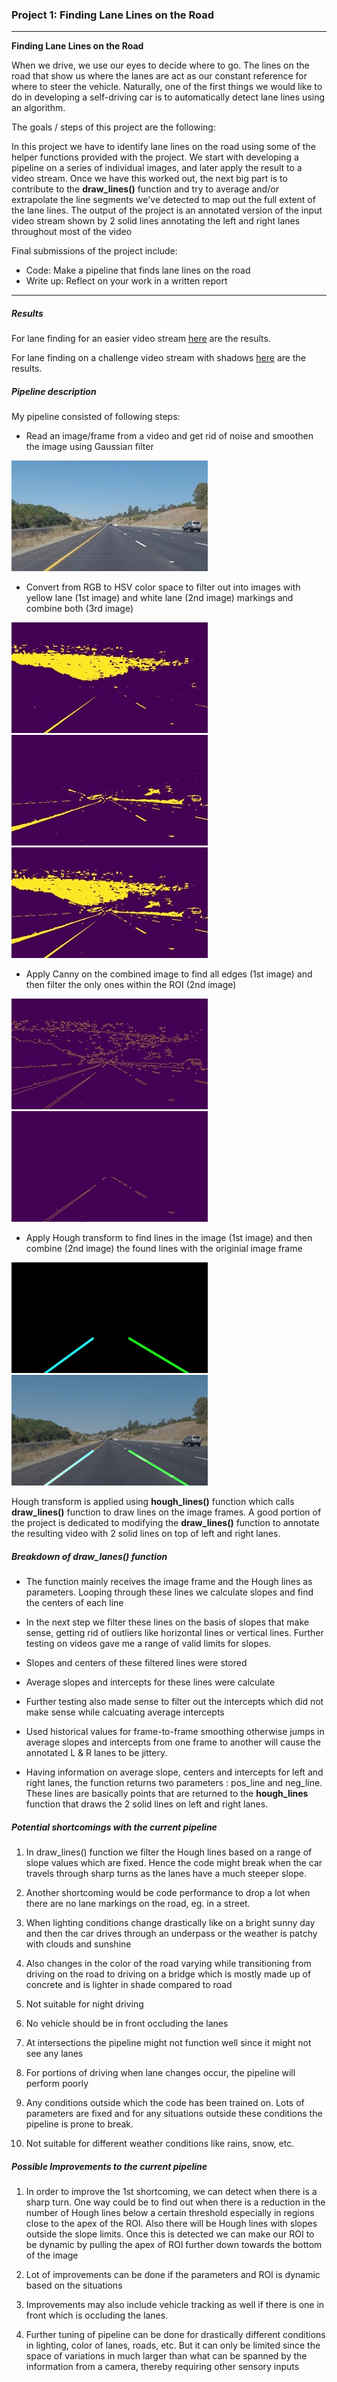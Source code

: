 ### Project 1: Finding Lane Lines on the Road

---

**Finding Lane Lines on the Road**


When we drive, we use our eyes to decide where to go.  The lines on the road that show us where the lanes are act as our constant reference for where to steer the vehicle.  Naturally, one of the first things we would like to do in developing a self-driving car is to automatically detect lane lines using an algorithm.

The goals / steps of this project are the following:

In this project we have to identify lane lines on the road using some of the helper functions provided with the project. We start with developing a pipeline on a series of individual images, and later apply the result to a video stream. Once we have this worked out, the next big part is to contribute to the **draw\_lines()** function and try to average and/or extrapolate the line segments we've detected to map out the full extent of the lane lines. The output of the project is an annotated version of the input video stream shown by 2 solid lines annotating the left and right lanes throughout most of the video

Final submissions of the project include:

* Code: Make a pipeline that finds lane lines on the road
* Write up: Reflect on your work in a written report



[//]: # (Image References)

[image1]: ./examples/grayscale.jpg "Grayscale"
[image2]: ./examples/image2.jpg "Image"
[image3]: ./examples/Y_img.jpg "Yellow image"
[image4]: ./examples/W_img.jpg "White image"
[image5]: ./examples/combined.jpg "Combined image"
[image6]: ./examples/canny.jpg "Canny"
[image7]: ./examples/canny_ROI.jpg "Canny ROI"
[image8]: ./examples/line_image.jpg "Line Image"
[image9]: ./examples/final_image.jpg "Final Image"

---

##### Results

For lane finding for an easier video stream [here](https://youtu.be/Th5x-Cewutg) are the results.

For lane finding on a challenge video stream with shadows [here](https://youtu.be/G4SRsefDvYM) are the results.

##### Pipeline description

My pipeline consisted of following steps:

* Read an image/frame from a video and get rid of noise and smoothen the image using Gaussian filter

![alt text][image2]

* Convert from RGB to HSV color space to filter out into images with yellow lane (1st image) and white lane (2nd image) markings and combine both (3rd image)

![alt text][image3] ![alt text][image4] ![alt text][image5]

* Apply Canny on the combined image to find all edges (1st image) and then filter the only ones within the ROI (2nd image)

![alt text][image6] ![alt text][image7]

* Apply Hough transform to find lines in the image (1st image) and then combine (2nd image) the found lines with the originial image frame

![alt text][image8] ![alt text][image9]

Hough transform is applied using **hough\_lines()** function which calls **draw\_lines()** function to draw lines on the image frames. A good portion of the project is dedicated to modifying the **draw\_lines()** function to annotate the resulting video with 2 solid lines on top of left and right lanes.

##### Breakdown of draw\_lanes() function

* The function mainly receives the image frame and the Hough lines as parameters. Looping through these lines we calculate slopes and find the centers of each line

* In the next step we filter these lines on the basis of slopes that make sense, getting rid of outliers like horizontal lines or vertical lines. Further testing on videos gave me a range of valid limits for slopes.

* Slopes and centers of these filtered lines were stored 

* Average slopes and intercepts for these lines were calculate

* Further testing also made sense to filter out the intercepts which did not make sense while calcuating average intercepts

* Used historical values for frame-to-frame smoothing otherwise jumps in average slopes and intercepts from one frame to another will cause the annotated L & R lanes to be jittery.

* Having information on average slope, centers and intercepts for left and right lanes, the function returns two parameters : pos_line and neg_line. These lines are basically points that are returned to the **hough\_lines** function that draws the 2 solid lines on left and right lanes.


##### Potential shortcomings with the current pipeline

1. In draw\_lines() function we filter the Hough lines based on a range of slope values which are fixed. Hence the code might break when the car travels through sharp turns as the lanes have a much steeper slope.

2. Another shortcoming would be code performance to drop a lot when there are no lane markings on the road, eg. in a street. 

3. When lighting conditions change drastically like on a bright sunny day and then the car drives through an underpass or the weather is patchy with clouds and sunshine

4. Also changes in the color of the road varying while transitioning from driving on the road to driving on a bridge which is mostly made up of concrete and is lighter in shade compared to road

5. Not suitable for night driving

6. No vehicle should be in front occluding the lanes

7. At intersections the pipeline might not function well since it might not see any lanes

8. For portions of driving when lane changes occur, the pipeline will perform poorly

9. Any conditions outside which the code has been trained on. Lots of parameters are fixed and for any situations outside these conditions the pipeline is prone to break.

10. Not suitable for different weather conditions like rains, snow, etc.

##### Possible Improvements to the current pipeline

1. In order to improve the 1st shortcoming, we can detect when there is a sharp turn. One way could be to find out when there is a reduction in the number of Hough lines below a certain threshold especially in regions close to the apex of the ROI. Also there will be Hough lines with slopes outside the slope limits. Once this is detected we can make our ROI to be dynamic by pulling the apex of ROI further down towards the bottom of the image

2. Lot of improvements can be done if the parameters and ROI is dynamic based on the situations

3. Improvements may also include vehicle tracking as well if there is one in front which is occluding the lanes.

4. Further tuning of pipeline can be done for drastically different conditions in lighting, color of lanes, roads, etc. But it can only be limited since the space of variations in much larger than what can be spanned by the information from a camera, thereby requiring other sensory inputs
